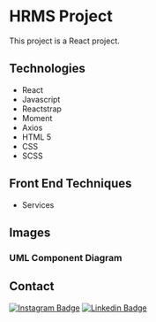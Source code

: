 # HRMS Project
This project is a React project.

## Technologies

+ React
+ Javascript
+ Reactstrap
+ Moment
+ Axios
+ HTML 5
+ CSS
+ SCSS

## Front End Techniques

+ Services

## Images

### UML Component Diagram


## Contact

[![Instagram Badge](https://img.shields.io/badge/-Instagram-C13584?style=flat-quare&labelColor=C13584&logo=instagram&logoColor=white&link=link)](https://www.instagram.com/snankara_/)
[![Linkedin Badge](https://img.shields.io/badge/LinkedIn-0077B5?style=flat-quare&logo=linkedin&logoColor=white&link=link)](https://www.linkedin.com/in/snankara/)


